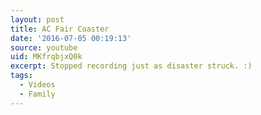 ```yaml
---
layout: post
title: AC Fair Coaster
date: '2016-07-05 00:19:13'
source: youtube
uid: MKfrqbjxQ0k
excerpt: Stopped recording just as disaster struck. :)
tags:
  - Videos
  - Family
---
```

